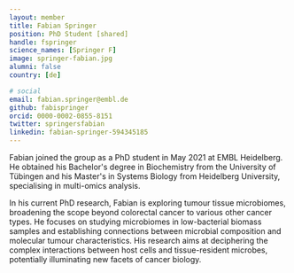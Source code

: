 ```yaml
---
layout: member
title: Fabian Springer
position: PhD Student [shared]
handle: fspringer
science_names: [Springer F]
image: springer-fabian.jpg
alumni: false
country: [de]

# social
email: fabian.springer@embl.de
github: fabispringer
orcid: 0000-0002-0855-8151
twitter: springersfabian
linkedin: fabian-springer-594345185
---
```


Fabian joined the group as a PhD student in May 2021 at EMBL Heidelberg. He obtained his Bachelor's degree in Biochemistry from the University of Tübingen and his Master's in Systems Biology from Heidelberg University, specialising in multi-omics analysis.  

In his current PhD research, Fabian is exploring tumour tissue microbiomes, broadening the scope beyond colorectal cancer to various other cancer types. He focuses on studying microbiomes in low-bacterial biomass samples and establishing connections between microbial composition and molecular tumour characteristics. His research aims at deciphering the complex interactions between host cells and tissue-resident microbes, potentially illuminating new facets of cancer biology.
